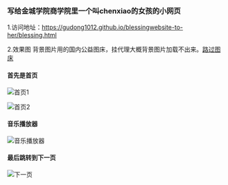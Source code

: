 ### 写给金城学院商学院里一个叫chenxiao的女孩的小网页

1.访问地址：https://gudong1012.github.io/blessingwebsite-to-her/blessing.html

2.效果图 背景图片用的国内公益图床，挂代理大概背景图片加载不出来。[路过图床](https://imgse.com/)


#### 首先是首页

![首页1](https://s2.loli.net/2024/07/15/MYHQr7KiuNIe2R8.jpg)


![首页2](https://s2.loli.net/2024/07/15/lUaweTmJ3qIABtY.jpg)


#### 音乐播放器
![音乐播放器](https://s2.loli.net/2024/07/15/lUaweTmJ3qIABtY.jpg)


#### 最后跳转到下一页
![下一页](https://s2.loli.net/2024/07/15/hNQKgCYBRqTeyZE.jpg)
